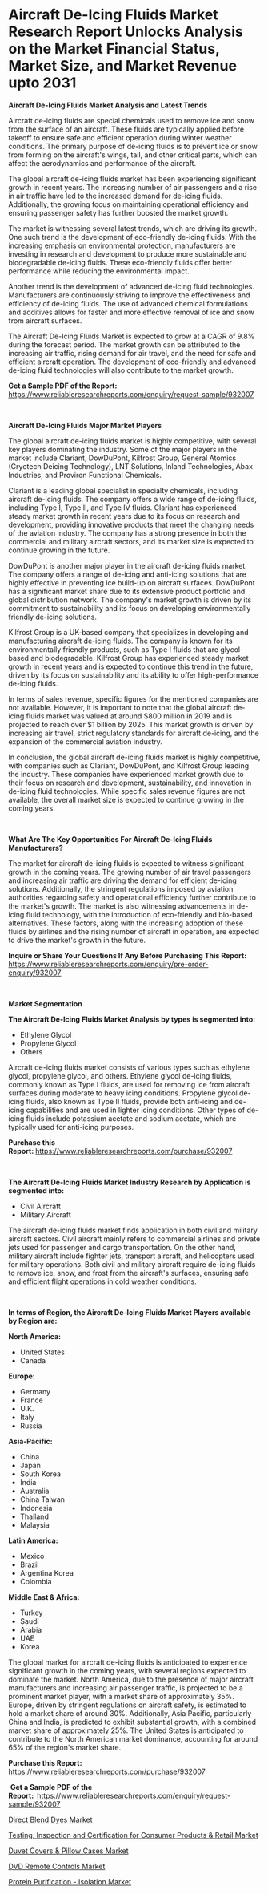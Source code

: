 <p><h1>Aircraft De-Icing Fluids Market Research Report Unlocks Analysis on the Market Financial Status, Market Size, and Market Revenue upto 2031</h1></p><p><strong>Aircraft De-Icing Fluids Market Analysis and Latest Trends</strong></p>
<p><p>Aircraft de-icing fluids are special chemicals used to remove ice and snow from the surface of an aircraft. These fluids are typically applied before takeoff to ensure safe and efficient operation during winter weather conditions. The primary purpose of de-icing fluids is to prevent ice or snow from forming on the aircraft's wings, tail, and other critical parts, which can affect the aerodynamics and performance of the aircraft.</p><p>The global aircraft de-icing fluids market has been experiencing significant growth in recent years. The increasing number of air passengers and a rise in air traffic have led to the increased demand for de-icing fluids. Additionally, the growing focus on maintaining operational efficiency and ensuring passenger safety has further boosted the market growth.</p><p>The market is witnessing several latest trends, which are driving its growth. One such trend is the development of eco-friendly de-icing fluids. With the increasing emphasis on environmental protection, manufacturers are investing in research and development to produce more sustainable and biodegradable de-icing fluids. These eco-friendly fluids offer better performance while reducing the environmental impact.</p><p>Another trend is the development of advanced de-icing fluid technologies. Manufacturers are continuously striving to improve the effectiveness and efficiency of de-icing fluids. The use of advanced chemical formulations and additives allows for faster and more effective removal of ice and snow from aircraft surfaces.</p><p>The Aircraft De-Icing Fluids Market is expected to grow at a CAGR of 9.8% during the forecast period. The market growth can be attributed to the increasing air traffic, rising demand for air travel, and the need for safe and efficient aircraft operation. The development of eco-friendly and advanced de-icing fluid technologies will also contribute to the market growth.</p></p>
<p><strong>Get a Sample PDF of the Report:&nbsp;</strong> <a href="https://www.reliableresearchreports.com/enquiry/request-sample/932007">https://www.reliableresearchreports.com/enquiry/request-sample/932007</a></p>
<p>&nbsp;</p>
<p><strong>Aircraft De-Icing Fluids Major Market Players</strong></p>
<p><p>The global aircraft de-icing fluids market is highly competitive, with several key players dominating the industry. Some of the major players in the market include Clariant, DowDuPont, Kilfrost Group, General Atomics (Cryotech Deicing Technology), LNT Solutions, Inland Technologies, Abax Industries, and Proviron Functional Chemicals.</p><p>Clariant is a leading global specialist in specialty chemicals, including aircraft de-icing fluids. The company offers a wide range of de-icing fluids, including Type I, Type II, and Type IV fluids. Clariant has experienced steady market growth in recent years due to its focus on research and development, providing innovative products that meet the changing needs of the aviation industry. The company has a strong presence in both the commercial and military aircraft sectors, and its market size is expected to continue growing in the future.</p><p>DowDuPont is another major player in the aircraft de-icing fluids market. The company offers a range of de-icing and anti-icing solutions that are highly effective in preventing ice build-up on aircraft surfaces. DowDuPont has a significant market share due to its extensive product portfolio and global distribution network. The company's market growth is driven by its commitment to sustainability and its focus on developing environmentally friendly de-icing solutions.</p><p>Kilfrost Group is a UK-based company that specializes in developing and manufacturing aircraft de-icing fluids. The company is known for its environmentally friendly products, such as Type I fluids that are glycol-based and biodegradable. Kilfrost Group has experienced steady market growth in recent years and is expected to continue this trend in the future, driven by its focus on sustainability and its ability to offer high-performance de-icing fluids.</p><p>In terms of sales revenue, specific figures for the mentioned companies are not available. However, it is important to note that the global aircraft de-icing fluids market was valued at around $800 million in 2019 and is projected to reach over $1 billion by 2025. This market growth is driven by increasing air travel, strict regulatory standards for aircraft de-icing, and the expansion of the commercial aviation industry.</p><p>In conclusion, the global aircraft de-icing fluids market is highly competitive, with companies such as Clariant, DowDuPont, and Kilfrost Group leading the industry. These companies have experienced market growth due to their focus on research and development, sustainability, and innovation in de-icing fluid technologies. While specific sales revenue figures are not available, the overall market size is expected to continue growing in the coming years.</p></p>
<p>&nbsp;</p>
<p><strong>What Are The Key Opportunities For Aircraft De-Icing Fluids Manufacturers?</strong></p>
<p><p>The market for aircraft de-icing fluids is expected to witness significant growth in the coming years. The growing number of air travel passengers and increasing air traffic are driving the demand for efficient de-icing solutions. Additionally, the stringent regulations imposed by aviation authorities regarding safety and operational efficiency further contribute to the market's growth. The market is also witnessing advancements in de-icing fluid technology, with the introduction of eco-friendly and bio-based alternatives. These factors, along with the increasing adoption of these fluids by airlines and the rising number of aircraft in operation, are expected to drive the market's growth in the future.</p></p>
<p><strong>Inquire or Share Your Questions If Any Before Purchasing This Report:</strong> <a href="https://www.reliableresearchreports.com/enquiry/pre-order-enquiry/932007">https://www.reliableresearchreports.com/enquiry/pre-order-enquiry/932007</a></p>
<p>&nbsp;</p>
<p><strong>Market Segmentation</strong></p>
<p><strong>The Aircraft De-Icing Fluids Market Analysis by types is segmented into:</strong></p>
<p><ul><li>Ethylene Glycol</li><li>Propylene Glycol</li><li>Others</li></ul></p>
<p><p>Aircraft de-icing fluids market consists of various types such as ethylene glycol, propylene glycol, and others. Ethylene glycol de-icing fluids, commonly known as Type I fluids, are used for removing ice from aircraft surfaces during moderate to heavy icing conditions. Propylene glycol de-icing fluids, also known as Type II fluids, provide both anti-icing and de-icing capabilities and are used in lighter icing conditions. Other types of de-icing fluids include potassium acetate and sodium acetate, which are typically used for anti-icing purposes.</p></p>
<p><strong>Purchase this Report:&nbsp;</strong><a href="https://www.reliableresearchreports.com/purchase/932007">https://www.reliableresearchreports.com/purchase/932007</a></p>
<p>&nbsp;</p>
<p><strong>The Aircraft De-Icing Fluids Market Industry Research by Application is segmented into:</strong></p>
<p><ul><li>Civil Aircraft</li><li>Military Aircraft</li></ul></p>
<p><p>The aircraft de-icing fluids market finds application in both civil and military aircraft sectors. Civil aircraft mainly refers to commercial airlines and private jets used for passenger and cargo transportation. On the other hand, military aircraft include fighter jets, transport aircraft, and helicopters used for military operations. Both civil and military aircraft require de-icing fluids to remove ice, snow, and frost from the aircraft's surfaces, ensuring safe and efficient flight operations in cold weather conditions.</p></p>
<p>&nbsp;</p>
<p><strong>In terms of Region, the Aircraft De-Icing Fluids Market Players available by Region are:</strong></p>
<p>
    <p> <strong> North America: </strong>
        <ul>
            <li>United States</li>
            <li>Canada</li>
        </ul>
        </p> 
    <p> <strong> Europe: </strong>
        <ul>
            <li>Germany</li>
            <li>France</li>
            <li>U.K.</li>
            <li>Italy</li>
            <li>Russia</li>
        </ul>
        </p> 
    <p> <strong> Asia-Pacific: </strong>
        <ul>
            <li>China</li>
            <li>Japan</li>
            <li>South Korea</li>
            <li>India</li>
            <li>Australia</li>
            <li>China Taiwan</li>
            <li>Indonesia</li>
            <li>Thailand</li>
            <li>Malaysia</li>
        </ul>
        </p> 
    <p> <strong> Latin America: </strong>
        <ul>
            <li>Mexico</li>
            <li>Brazil</li>
            <li>Argentina Korea</li>
            <li>Colombia</li>
        </ul>
        </p> 
    <p> <strong> Middle East & Africa: </strong>
        <ul>
            <li>Turkey</li>
            <li>Saudi</li>
            <li>Arabia</li>
            <li>UAE</li>
            <li>Korea</li>
        </ul>
    </p>
    </p>
<p><p>The global market for aircraft de-icing fluids is anticipated to experience significant growth in the coming years, with several regions expected to dominate the market. North America, due to the presence of major aircraft manufacturers and increasing air passenger traffic, is projected to be a prominent market player, with a market share of approximately 35%. Europe, driven by stringent regulations on aircraft safety, is estimated to hold a market share of around 30%. Additionally, Asia Pacific, particularly China and India, is predicted to exhibit substantial growth, with a combined market share of approximately 25%. The United States is anticipated to contribute to the North American market dominance, accounting for around 65% of the region's market share.</p></p>
<p><strong>Purchase this Report: </strong><a href="https://www.reliableresearchreports.com/purchase/932007">https://www.reliableresearchreports.com/purchase/932007</a></p>
<p>&nbsp;<strong>Get a Sample PDF of the Report:&nbsp;&nbsp;</strong><a href="https://www.reliableresearchreports.com/enquiry/request-sample/932007">https://www.reliableresearchreports.com/enquiry/request-sample/932007</a></p>
<p><strong></strong></p>
<p><p><a href="https://issuu.com/reportprime-2/docs/direct-blend-dyes-market-size-2030.pptx">Direct Blend Dyes Market</a></p><p><a href="https://github.com/sofayahoo2023/Market-Research-Report-List-3/blob/main/testing-inspection-and-certification-for-consumer-products-retail-market.md">Testing, Inspection and Certification for Consumer Products & Retail Market</a></p><p><a href="https://medium.com/p/4c0983de3de8/edit">Duvet Covers & Pillow Cases Market</a></p><p><a href="https://medium.com/p/3b96eee39d5a/edit">DVD Remote Controls Market</a></p><p><a href="https://github.com/pizolina/Market-Research-Report-List-3/blob/main/protein-purification-isolation-market.md">Protein Purification - Isolation Market</a></p></p>
